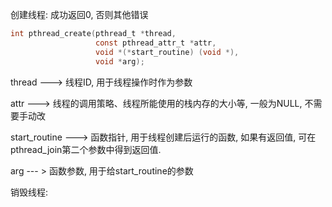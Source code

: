 创建线程: 成功返回0, 否则其他错误

```c
int pthread_create(pthread_t *thread,
                   const pthread_attr_t *attr,
                   void *(*start_routine) (void *),
                   void *arg);
```

thread ---> 线程ID, 用于线程操作时作为参数

attr      ---> 线程的调用策略、线程所能使用的栈内存的大小等, 一般为NULL, 不需要手动改

start_routine ---> 函数指针, 用于线程创建后运行的函数, 如果有返回值, 可在pthread_join第二个参数中得到返回值.

arg --- > 函数参数, 用于给start_routine的参数



销毁线程: 

